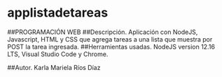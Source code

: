 # applistadetareas
##PROGRAMACIÓN WEB
##Descripción.
Aplicación con NodeJS, Javascript, HTML y CSS que agrega tareas a una lista que muestra por POST la tarea ingresada.
##Herramientas usadas.
NodeJS version 12.16 LTS, Visual Studio Code y Chrome.

##Autor.
Karla Mariela Ríos Díaz

